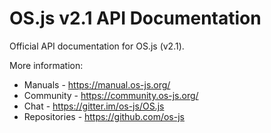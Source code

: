 # OS.js v2.1 API Documentation

Official API documentation for OS.js (v2.1).

More information:

- Manuals - https://manual.os-js.org/
- Community - https://community.os-js.org/
- Chat - https://gitter.im/os-js/OS.js
- Repositories - https://github.com/os-js
